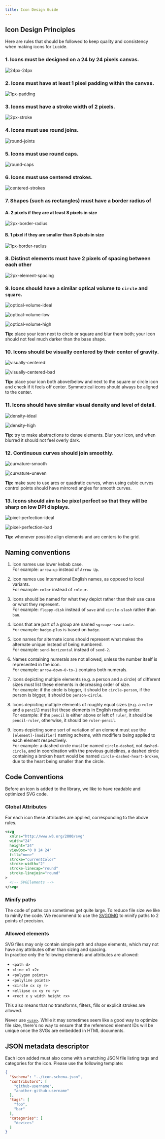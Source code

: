 ```yaml
---
title: Icon Design Guide
---
```


## Icon Design Principles

Here are rules that should be followed to keep quality and consistency when making icons for Lucide.

### 1. Icons must be designed on a **24 by 24 pixels** canvas.

![24px-24px](../../images/24px-24px.svg?raw=true "24px-24px")

### 2. Icons must have at least **1 pixel padding** within the canvas.

![1px-padding](../../images/1px-padding.svg?raw=true "1px-padding")

### 3. Icons must have a **stroke width of 2 pixels**.

![2px-stroke](../../images/2px-stroke.svg?raw=true "2px-stroke")

### 4. Icons must use **round joins**.

![round-joints](../../images/round-joints.svg?raw=true "round-joints")

### 5. Icons must use **round caps**.

![round-caps](../../images/round-caps.svg?raw=true "round-caps")

### 6. Icons must use **centered strokes**.

![centered-strokes](../../images/centered-strokes.svg?raw=true "centered-strokes")

### 7. Shapes (such as rectangles) must have a **border radius of**

#### A. **2 pixels** if they are at least 8 pixels in size

![2px-border-radius](../../images/2px-border-radius.svg?raw=true "2px-border-radius")

#### B. **1 pixel** if they are smaller than 8 pixels in size

![1px-border-radius](../../images/1px-border-radius.svg?raw=true "1px-border-radius")

### 8. Distinct elements must have **2 pixels of spacing between each other**

![2px-element-spacing](../../images/2px-element-spacing.svg?raw=true "2px-element-spacing")

### 9. Icons should have a similar optical volume to `circle` and `square`.

![optical-volume-ideal](../../images/optical-volume-ideal.svg?raw=true "optical-volume-ideal")

![optical-volume-low](../../images/optical-volume-low.svg?raw=true "optical-volume-low")

![optical-volume-high](../../images/optical-volume-high.svg?raw=true "optical-volume-high")

**Tip:** place your icon next to circle or square and blur them both; your icon should not feel much darker than the base shape.

### 10. Icons should be visually centered by their center of gravity.

![visually-centered](../../images/visually-centered.svg?raw=true "visually-centered")

![visually-centered-bad](../../images/visually-centered-bad.svg?raw=true "visually-centered-bad")

**Tip:** place your icon both above/below and next to the square or circle icon and check if it feels off center. Symmetrical icons should always be aligned to the center.

### 11. Icons should have similar visual density and level of detail.

![density-ideal](../../images/density-ideal.svg?raw=true "density-ideal")

![density-high](../../images/density-high.svg?raw=true "density-high")

**Tip:** try to make abstractions to dense elements. Blur your icon, and when blurred it should not feel overly dark.

### 12. Continuous curves should join smoothly.

![curvature-smooth](../../images/curvature-smooth.svg?raw=true "curvature-smooth")

![curvature-uneven](../../images/curvature-uneven.svg?raw=true "curvature-uneven")

**Tip:** make sure to use arcs or quadratic curves, when using cubic curves control points should have mirrored angles for smooth curves.

### 13. Icons should aim to be pixel perfect so that they will be sharp on low DPI displays.

![pixel-perfection-ideal](../../images/pixel-perfection-ideal.svg?raw=true "pixel-perfection-ideal")

![pixel-perfection-bad](../../images/pixel-perfection-bad.svg?raw=true "pixel-perfection-bad")

**Tip:** whenever possible align elements and arc centers to the grid.

## Naming conventions

1. Icon names use lower kebab case.\
   For example: `arrow-up` instead of `Arrow Up`.

2. Icon names use International English names, as opposed to local variants.\
   For example:  `color` instead of `colour`.

3. Icons should be named for what they depict rather than their use case or what they represent.\
   For example: `floppy-disk` instead of `save` and `circle-slash` rather than `ban`.

4. Icons that are part of a group are named `<group>-<variant>`.\
   For example: `badge-plus` is based on `badge`.

5. Icon names for alternate icons should represent what makes the alternate unique instead of being numbered.\
   For example: `send-horizontal` instead of `send-2`.

6. Names containing numerals are not allowed, unless the number itself is represented in the icon.\
   For example: `arrow-down-0-to-1` contains both numerals.

7. Icons depicting multiple elements (e.g. a person and a circle) of different sizes must list these elements in decreasing order of size.\
   For example: if the circle is bigger, it should be `circle-person`, if the person is bigger, it should be `person-circle`.

8. Icons depicting multiple elements of roughly equal sizes (e.g. a `ruler` and a `pencil`) must list these elements in English reading order.\
   For example: if the `pencil` is either above or left of `ruler`, it should be `pencil-ruler`, otherwise, it should be `ruler-pencil`.

9. Icons depicting some sort of variation of an element must use the `[element]-[modifier]` naming scheme, with modifiers being applied to each element respectively.\
   For example: a dashed circle must be named `circle-dashed`, not `dashed-circle`, and in coordination with the previous guidelines, a dashed circle containing a broken heart would be named `circle-dashed-heart-broken`, due to the heart being smaller than the circle.

## Code Conventions

Before an icon is added to the library, we like to have readable and optimized SVG code.

### Global Attributes

For each icon these attributes are applied, corresponding to the above rules.

```xml
<svg
  xmlns="http://www.w3.org/2000/svg"
  width="24"
  height="24"
  viewBox="0 0 24 24"
  fill="none"
  stroke="currentColor"
  stroke-width="2"
  stroke-linecap="round"
  stroke-linejoin="round"
>
  <!-- SVGElements -->
</svg>
```

### Minify paths

The code of paths can sometimes get quite large. To reduce file size we like to minify the code.
We recommend to use the [SVGOMG](https://jakearchibald.github.io/svgomg/) to minify paths to 2 points of precision.

### Allowed elements

SVG files may only contain simple path and shape elements, which may not have any attributes other than sizing and spacing.\
In practice only the following elements and attributes are allowed:
* `<path d>`
* `<line x1 x2>`
* `<polygon points>`
* `<polyline points>`
* `<circle cx cy r>`
* `<ellipse cx cy rx ry>`
* `<rect x y width height rx>`

This also means that no transforms, filters, fills or explicit strokes are allowed.

Never use [`<use>`](https://developer.mozilla.org/en-US/docs/Web/SVG/Element/use). While it may sometimes seem like a good way to optimize file size, there's no way to ensure that the referenced element IDs will be unique once the SVGs are embedded in HTML documents.

## JSON metadata descriptor

Each icon added must also come with a matching JSON file listing tags and categories for the icon.
Please use the following template:

```json
{
  "$schema": "../icon.schema.json",
  "contributors": [
    "github-username",
    "another-github-username"
  ],
  "tags": [
    "foo",
    "bar"
  ],
  "categories": [
    "devices"
  ]
}
```
